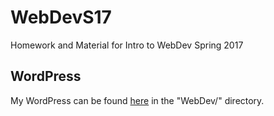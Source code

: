 # WebDevS17
Homework and Material for Intro to WebDev Spring 2017

## WordPress
My WordPress can be found <a href="http://sites.bxmc.poly.edu/~kevinfoo/">here</a> in the "WebDev/" directory.
